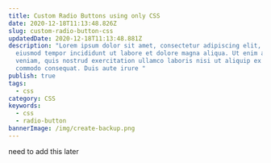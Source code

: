 ```yaml
---
title: Custom Radio Buttons using only CSS
date: 2020-12-18T11:13:48.826Z
slug: custom-radio-button-css
updatedDate: 2020-12-18T11:13:48.881Z
description: "Lorem ipsum dolor sit amet, consectetur adipiscing elit, sed do
  eiusmod tempor incididunt ut labore et dolore magna aliqua. Ut enim ad minim
  veniam, quis nostrud exercitation ullamco laboris nisi ut aliquip ex ea
  commodo consequat. Duis aute irure "
publish: true
tags:
  - css
category: CSS
keywords:
  - css
  - radio-button
bannerImage: /img/create-backup.png
---
```

need to add this later